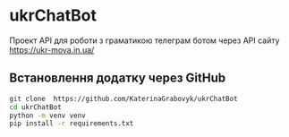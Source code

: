 # ukrChatBot
Проект API для роботи з граматикою телеграм ботом
через API сайту https://ukr-mova.in.ua/  

## Встановлення додатку через GitHub
```bash
git clone  https://github.com/KaterinaGrabovyk/ukrChatBot
cd ukrChatBot
python -m venv venv
pip install -r requirements.txt
```
